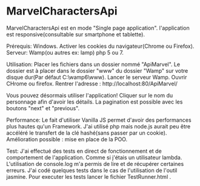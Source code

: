 # MarvelCharactersApi
MarvelCharactersApi est en mode "Single page application". l'application est responsive(consultable sur smartphone et tablette).

Prérequis:
Windows.
Activer les cookies du navigateur(Chrome ou Firefox).
Serveur: Wamp(ou autres ex: lamp)
php 5 ou 7.

Utilisation:
Placer les fichiers dans un dossier nommé "ApiMarvel".
Le dossier est à placer dans le dossier "www" du dossier "Wamp" sur votre disque dur(Par défaut C:\wamp6\www). 
Lancer le serveur Wamp.
Ouvrir CHrome ou firefox. Rentrer l'adresse : http://localhost:80/ApiMarvel/

Vous pouvez désormais utiliser l'application!
Cliquer sur le nom du personnage afin d'avoir les détails.
La pagination est possible avec les boutons "next" et "previous".

Performance:
Le fait d'utiliser Vanilla JS permet d'avoir des performances plus hautes qu'un Framework.
J'ai utilisé php mais node.js aurait peu être accéléré le transfert de la clé hashé(sans passer par un cookie).
Amélioration possible : mise en place de la POO.

Test:
J'ai effectué des tests en direct de fonctionnement et de comportement de l'application. Comme si j'étais un utilisateur lambda.
L'utilisation de console.log m'a permis de lire et de récupérer certaines erreurs.
J'ai codé quelques tests dans le cas de l'utilisation de l'outil jasmine.
Pour executer les tests lancer le fichier TestRunner.html .
